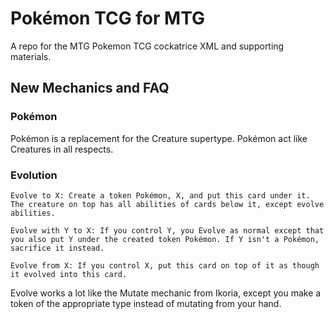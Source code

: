 # Pokémon TCG for MTG
A repo for the MTG Pokemon TCG cockatrice XML  and supporting materials.

## New Mechanics and FAQ

### Pokémon

Pokémon is a replacement for the Creature supertype. Pokémon act like Creatures in all respects.

### Evolution

```
Evolve to X: Create a token Pokémon, X, and put this card under it. The creature on top has all abilities of cards below it, except evolve abilities.

Evolve with Y to X: If you control Y, you Evolve as normal except that you also put Y under the created token Pokémon. If Y isn't a Pokémon, sacrifice it instead.

Evolve from X: If you control X, put this card on top of it as though it evolved into this card.
```

Evolve works a lot like the Mutate mechanic from Ikoria, except you make a token of the appropriate type instead of mutating from your hand.

